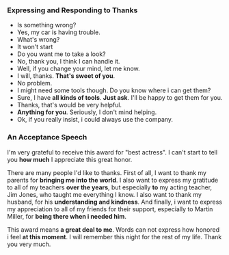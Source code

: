 ### Expressing and Responding to Thanks
- Is something wrong?  
- Yes, my car is having trouble.  
- What's wrong?
- It won't start  
- Do you want me to take a look?  
- No, thank you, I think I can handle it.
- Well, if you change your mind, let me know.
- I will, thanks. **That's sweet of you**.
- No problem.
- I might need some tools though. Do you know where i can get them?
- Sure, I have **all kinds of tools**. **Just ask**. I'll be happy to get them for you.  
- Thanks, that's would be very helpful.
- **Anything for you**. Seriously, I don't mind helping.  
- Ok, if you really insist, i could always use the company.


### An Acceptance Speech
I'm very grateful to receive this award for "best actress". 
I can't start to tell you **how much** I appreciate this great honor.

There are many people I'd like to thanks. 
First of all, I want to thank my parents for **bringing me into the world**. 
I also want to express my gratitude to all of my teachers **over the years**, 
but especially **to** my acting teacher, Jim Jones, who taught me everything I know.
I also want to thank my husband, for his **understanding and kindness**.
And finally, i want to express my appreciation to all of my friends for their support, 
especially to Martin Miller, for **being there when i needed him**.  

This award means **a great deal to me**. Words can not express how honored i feel **at this moment**. 
I will remember this night for the rest of my life. Thank you very much.

